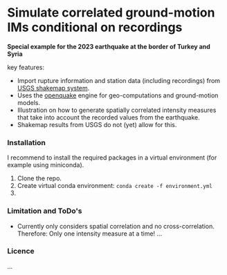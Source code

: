 # Simulate correlated ground-motion IMs conditional on recordings

**Special example for the 2023 earthquake at the border of Turkey and Syria** 

key features:
- Import rupture information and station data (including recordings) from [USGS shakemap system](https://earthquake.usgs.gov/data/shakemap/).
- Uses the [openquake](https://github.com/gem/oq-engine#openquake-engine) engine for geo-computations and ground-motion models.
- Illustration on how to generate spatially correlated intensity measures that take into account the recorded values from the earthquake.
- Shakemap results from USGS do not (yet) allow for this.

### Installation
I recommend to install the required packages in a virtual environment (for example using miniconda).

1. Clone the repo.
2. Create virtual conda environment: `conda create -f environment.yml`
3. 

### Limitation and ToDo's
- Currently only considers spatial correlation and no cross-correlation. Therefore: Only one intensity measure at a time!
...


### Licence
...

